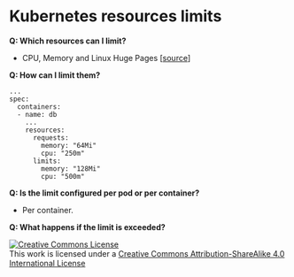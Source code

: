 # Kubernetes resources limits

**Q: Which resources can I limit?**
- CPU, Memory and Linux Huge Pages [[source](https://kubernetes.io/docs/concepts/configuration/manage-resources-containers/#resource-types)]

**Q: How can I limit them?**
```
...
spec:
  containers:
  - name: db
    ...
    resources:
      requests:
        memory: "64Mi"
        cpu: "250m"
      limits:
        memory: "128Mi"
        cpu: "500m"
```

**Q: Is the limit configured per pod or per container?**
- Per container.

**Q: What happens if the limit is exceeded?**

<a rel="license" href="http://creativecommons.org/licenses/by-sa/4.0/"><img alt="Creative Commons License" style="border-width:0" src="https://i.creativecommons.org/l/by-sa/4.0/88x31.png" /></a><br />This work is licensed under a <a rel="license" href="http://creativecommons.org/licenses/by-sa/4.0/">Creative Commons Attribution-ShareAlike 4.0 International License</a>

